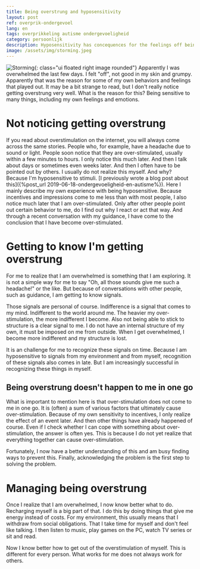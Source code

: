 ```yaml
---
title: Being overstrung and hyposensitivity
layout: post
ref: overprik-ondergevoel
lang: en
tags: overprikkeling autisme ondergevoeligheid
category: persoonlijk
description: Hyposensitivity has concequences for the feelings off being overstrung and how those come about. Here I'm trying to describe my expierences with these things.
image: /assets/img/storming.jpeg
---
```

![Storming]({{site.baseurl}}/assets/img/storming.jpeg){: class="ui floated right image rounded"}
Apparently I was overwhelmed the last few days. I felt "off", not good in my skin and grumpy. Apparently that was the reason for some of my own behaviors and feelings that played out. It may be a bit strange to read, but I don't really notice getting overstrung very well. What is the reason for this? Being sensitive to many things, including my own feelings and emotions.

# Not noticing getting overstrung

If you read about overstimulation on the internet, you will always come across the same stories. People who, for example, have a headache due to sound or light. People soon notice that they are over-stimulated, usually within a few minutes to hours.
I only notice this much later. And then I talk about days or sometimes even weeks later. And then I often have to be pointed out by others. I usually do not realize this myself. And why? Because I'm hyposensitive to stimuli. [I previously wrote a blog post about this]({%post_url 2019-06-18-ondergevoeligheid-en-autisme%}).
Here I mainly describe my own experience with being hyposensitive. Because incentives and impressions come to me less than with most people, I also notice much later that I am over-stimulated.
Only after other people point out certain behavior to me, do I find out why I react or act that way. And through a recent conversation with my guidance, I have come to the conclusion that I have become over-stimulated.

# Getting to know I'm getting overstrung

For me to realize that I am overwhelmed is something that I am exploring. It is not a simple way for me to say "Oh, all those sounds give me such a headache!" or the like. But because of conversations with other people, such as guidance, I am getting to know signals.

Those signals are personal of course. Indifference is a signal that comes to my mind. Indifferent to the world around me. The heavier my over-stimulation, the more indifferent I become. Also not being able to stick to structure is a clear signal to me. I do not have an internal structure of my own, it must be imposed on me from outside. When I get overwhelmed, I become more indifferent and my structure is lost.

It is an challenge for me to recognize these signals on time. Because I am hyposensitive to signals from my environment and from myself, recognition of these signals also comes in late. But I am increasingly successful in recognizing these things in myself.

## Being overstrung doesn't happen to me in one go

What is important to mention here is that over-stimulation does not come to me in one go. It is (often) a sum of various factors that ultimately cause over-stimulation. Because of my own sensitivity to incentives, I only realize the effect of an event later. And then other things have already happened of course. Even if I check whether I can cope with something about over-stimulation, the answer is often yes. This is because I do not yet realize that everything together can cause over-stimulation.

Fortunately, I now have a better understanding of this and am busy finding ways to prevent this. Finally, acknowledging the problem is the first step to solving the problem.

# Managing being overstrung

Once I realize that I am overwhelmed, I now know better what to do. Recharging myself is a big part of that. I do this by doing things that give me energy instead of costs. For my environment, this usually means that I withdraw from social obligations. That I take time for myself and don't feel like talking. I then listen to music, play games on the PC, watch TV series or sit and read.

Now I know better how to get out of the overstimulation of myself. This is different for every person. What works for me does not always work for others.
